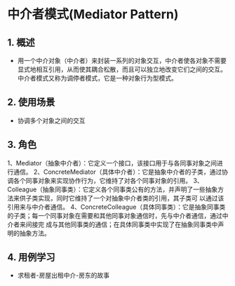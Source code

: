 # 中介者模式(Mediator Pattern)

## 1. 概述
* 用一个中介对象（中介者）来封装一系列的对象交互，中介者使各对象不需要显式地相互引用，从而使其耦合松散，而且可以独立地改变它们之间的交互。
中介者模式又称为调停者模式，它是一种对象行为型模式。

## 2. 使用场景
* 协调多个对象之间的交互

## 3. 角色
1、Mediator（抽象中介者）：它定义一个接口，该接口用于与各同事对象之间进行通信。
2、ConcreteMediator（具体中介者）：它是抽象中介者的子类，通过协调各个同事对象来实现协作行为，它维持了对各个同事对象的引用。
3、Colleague（抽象同事类）：它定义各个同事类公有的方法，并声明了一些抽象方法来供子类实现，同时它维持了一个对抽象中介者类的引用，其子类可
以通过该引用来与中介者通信。
4、ConcreteColleague（具体同事类）：它是抽象同事类的子类；每一个同事对象在需要和其他同事对象通信时，先与中介者通信，通过中介者来间接完
成与其他同事类的通信；在具体同事类中实现了在抽象同事类中声明的抽象方法。

## 4. 用例学习
* 求租者-房屋出租中介-房东的故事
